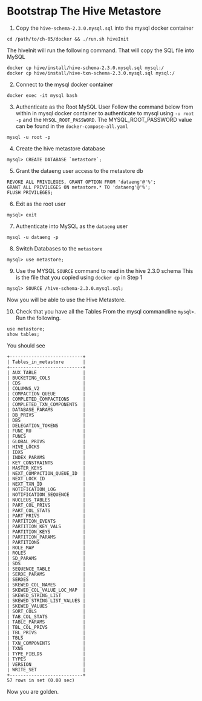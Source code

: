 # Bootstrap The Hive Metastore

1. Copy the `hive-schema-2.3.0.mysql.sql` into the mysql docker container

~~~
cd /path/to/ch-05/docker && ./run.sh hiveInit
~~~

The hiveInit will run the following command. That will copy the SQL file into MySQL
~~~
docker cp hive/install/hive-schema-2.3.0.mysql.sql mysql:/
docker cp hive/install/hive-txn-schema-2.3.0.mysql.sql mysql:/
~~~

2. Connect to the mysql docker container
~~~
docker exec -it mysql bash
~~~

3.  Authenticate as the Root MySQL User
Follow the command below from within in mysql docker container to authenticate to mysql using `-u root -p` and the `MYSQL_ROOT_PASSWORD`. The MYSQL_ROOT_PASSWORD value can be found in the `docker-compose-all.yaml`
~~~
mysql -u root -p
~~~

4. Create the hive metastore database
~~~
mysql> CREATE DATABASE `metastore`;
~~~

5. Grant the dataeng user access to the metastore db
~~~
REVOKE ALL PRIVILEGES, GRANT OPTION FROM 'dataeng'@'%';
GRANT ALL PRIVILEGES ON metastore.* TO 'dataeng'@'%';
FLUSH PRIVILEGES;
~~~

6. Exit as the root user
~~~
mysql> exit
~~~

7. Authenticate into MySQL as the `dataeng` user
~~~
mysql -u dataeng -p
~~~

8. Switch Databases to the `metastore`
~~~
mysql> use metastore;
~~~

9. Use the MYSQL `SOURCE` command to read in the hive 2.3.0 schema
This is the file that you copied using `docker cp` in Step 1
~~~
mysql> SOURCE /hive-schema-2.3.0.mysql.sql;
~~~

Now you will be able to use the Hive Metastore.

10. Check that you have all the Tables
From the mysql commandline `mysql>`. Run the following.
~~~
use metastore;
show tables;
~~~

You should see
~~~
+---------------------------+
| Tables_in_metastore       |
+---------------------------+
| AUX_TABLE                 |
| BUCKETING_COLS            |
| CDS                       |
| COLUMNS_V2                |
| COMPACTION_QUEUE          |
| COMPLETED_COMPACTIONS     |
| COMPLETED_TXN_COMPONENTS  |
| DATABASE_PARAMS           |
| DB_PRIVS                  |
| DBS                       |
| DELEGATION_TOKENS         |
| FUNC_RU                   |
| FUNCS                     |
| GLOBAL_PRIVS              |
| HIVE_LOCKS                |
| IDXS                      |
| INDEX_PARAMS              |
| KEY_CONSTRAINTS           |
| MASTER_KEYS               |
| NEXT_COMPACTION_QUEUE_ID  |
| NEXT_LOCK_ID              |
| NEXT_TXN_ID               |
| NOTIFICATION_LOG          |
| NOTIFICATION_SEQUENCE     |
| NUCLEUS_TABLES            |
| PART_COL_PRIVS            |
| PART_COL_STATS            |
| PART_PRIVS                |
| PARTITION_EVENTS          |
| PARTITION_KEY_VALS        |
| PARTITION_KEYS            |
| PARTITION_PARAMS          |
| PARTITIONS                |
| ROLE_MAP                  |
| ROLES                     |
| SD_PARAMS                 |
| SDS                       |
| SEQUENCE_TABLE            |
| SERDE_PARAMS              |
| SERDES                    |
| SKEWED_COL_NAMES          |
| SKEWED_COL_VALUE_LOC_MAP  |
| SKEWED_STRING_LIST        |
| SKEWED_STRING_LIST_VALUES |
| SKEWED_VALUES             |
| SORT_COLS                 |
| TAB_COL_STATS             |
| TABLE_PARAMS              |
| TBL_COL_PRIVS             |
| TBL_PRIVS                 |
| TBLS                      |
| TXN_COMPONENTS            |
| TXNS                      |
| TYPE_FIELDS               |
| TYPES                     |
| VERSION                   |
| WRITE_SET                 |
+---------------------------+
57 rows in set (0.00 sec)
~~~

Now you are golden.
